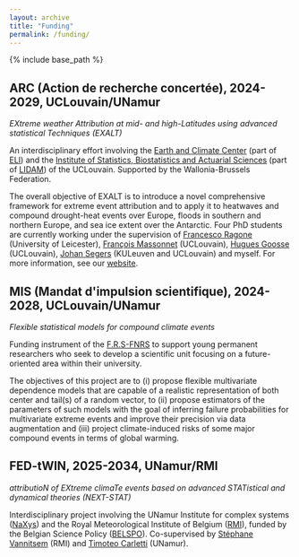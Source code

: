 ```yaml
---
layout: archive
title: "Funding"
permalink: /funding/
---
```



{% include base_path %}

## ARC (Action de recherche concertée), 2024-2029, UCLouvain/UNamur

*EXtreme weather Attribution at mid- and high-Latitudes using advanced statistical Techniques (EXALT)*

An interdisciplinary effort involving the [Earth and Climate Center](https://www.uclouvain.be/en/research-institutes/eli/earth-and-climate-elic) (part of [ELI](https://www.uclouvain.be/en/research-institutes/eli)) and the [Institute of Statistics, Biostatistics and Actuarial Sciences](https://www.uclouvain.be/en/research-institutes/lidam/isba) (part of [LIDAM](https://www.uclouvain.be/en/research-institutes/lidam)) of the UCLouvain. Supported by the Wallonia-Brussels Federation. 

The overall objective of EXALT is to introduce a novel comprehensive framework for extreme event attribution and to apply it to heatwaves and compound drought-heat events over Europe, floods in southern and northern Europe, and sea ice extent over the Antarctic. Four PhD students are currently working under the supervision of [Francesco Ragone](https://www.meteo.be/en/team/francesco-ragone) (University of Leicester), [François Massonnet](https://scholar.google.com/citations?user=aIAH9ooAAAAJ&hl=en) (UCLouvain), [Hugues Goosse](https://www.elic.ucl.ac.be/index.php?id=78) (UCLouvain), [Johan Segers](https://perso.uclouvain.be/johan.segers/) (KULeuven and UCLouvain) and myself. For more information, see our [website](https://exalt-project.github.io/).

## MIS (Mandat d'impulsion scientifique), 2024-2028, UCLouvain/UNamur

*Flexible statistical models for compound climate events*

Funding instrument of the [F.R.S-FNRS](https://www.frs-fnrs.be/en/) to support young permanent researchers who seek to develop a scientific unit focusing on a future-oriented area within their university.

The objectives of this project are to (i) propose flexible multivariate dependence models that are capable of a
realistic representation of both center and tail(s) of a random vector, to (ii) propose estimators of the
parameters of such models with the goal of inferring failure probabilities for multivariate extreme events and
improve their precision via data augmentation and (iii) project climate-induced risks of some major compound
events in terms of global warming.

## FED-tWIN, 2025-2034, UNamur/RMI

*attributioN of EXtreme climaTe events based on advanced STATistical and dynamical theories (NEXT-STAT)*

Interdisciplinary project involving the UNamur Institute for complex systems ([NaXys](https://www.naxys.be/)) and the Royal Meteorological Institute of Belgium ([RMI](https://www.meteo.be/en/belgium)), funded by the Belgian Science Policy ([BELSPO](https://www.belspo.be/belspo/index_en.stm)). Co-supervised by [Stéphane Vannitsem](https://www.meteo.be/en/belgium) (RMI) and [Timoteo Carletti](https://www.unamur.be/en/profil/tcarlett) (UNamur).

